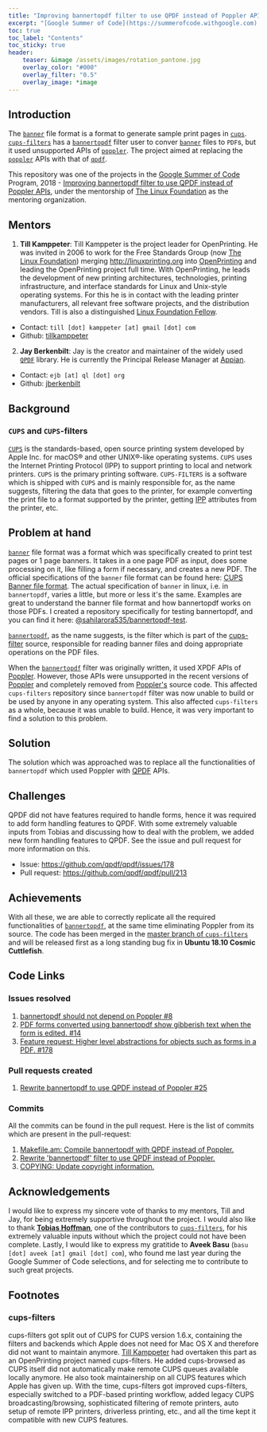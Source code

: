 ```yaml
---
title: "Improving bannertopdf filter to use QPDF instead of Poppler APIs"
excerpt: "[Google Summer of Code](https://summerofcode.withgoogle.com) 2018 project to replace unsupported [poppler](https://poppler.freedesktop.org/) APIs with [qpdf](https://github.com/qpdf/qpdf)'s APIs in [bannertopdf](https://github.com/OpenPrinting/cups-filters/blob/master/filter/bannertopdf.c) filter in [cups-filters](https://github.com/openprinting/cups-filters)."
toc: true
toc_label: "Contents"
toc_sticky: true
header:
    teaser: &image /assets/images/rotation_pantone.jpg
    overlay_color: "#000"
    overlay_filter: "0.5"
    overlay_image: *image
---
```


## Introduction

The [`banner`](https://www.cups.org/doc/spec-banner.html) file format is a format to generate sample print pages in [`cups`](https://www.cups.org). [`cups-filters`](https://github.com/openprinting/cups-filters) has a [`bannertopdf`](https://github.com/OpenPrinting/cups-filters/blob/master/filter/bannertopdf.c) filter user to conver [`banner`](https://www.cups.org/doc/spec-banner.html) files to `PDF`s, but it used unsupported APIs of [`poppler`](https://poppler.freedesktop.org/). The project aimed at replacing the [`poppler`](https://poppler.freedesktop.org/) APIs with that of [`qpdf`](https://github.com/qpdf/qpdf).

This repository was one of the projects in the [Google Summer of Code](https://summerofcode.withgoogle.com) Program, 2018 - [Improving bannertopdf filter to use QPDF instead of Poppler APIs](https://summerofcode.withgoogle.com/archive/2018/projects/5412668647145472/), under the mentorship of [The Linux Foundation](https://www.linuxfoundation.org/) as the mentoring organization.

## Mentors

1. **Till Kamppeter**: Till Kamppeter is the project leader for OpenPrinting. He was invited in 2006 to work for the Free Standards Group (now [The Linux Foundation](https://www.linuxfoundation.org/)) merging <http://linuxprinting.org> into [OpenPrinting](http://openprinting.org/) and leading the OpenPrinting project full time. With OpenPrinting, he leads the development of new printing architectures, technologies, printing infrastructure, and interface standards for Linux and Unix-style operating systems. For this he is in contact with the leading printer manufacturers, all relevant free software projects, and the distribution vendors.
Till is also a distinguished [Linux Foundation Fellow](https://www.linuxfoundation.org/about/linux-foundation-fellows/). 
 
  - Contact: `till [dot] kamppeter [at] gmail [dot] com`
  - Github: [tillkamppeter](https://github.com/tillkamppeter)

2. **Jay Berkenbilt**: Jay is the creator and maintainer of the widely used [`QPDF`](https://github.com/qpdf/qpdf) library. He is currently the Principal Release Manager at [Appian](https://www.appian.com/).

  - Contact: `ejb [at] ql [dot] org`
  - Github: [jberkenbilt](https://github.com/jberkenbilt)

## Background

### `CUPS` and `CUPS`-filters

[`CUPS`](https://www.cups.org/) is the standards-based, open source printing system developed by Apple Inc. for macOS® and other UNIX®-like operating systems. `CUPS` uses the Internet Printing Protocol (IPP) to support printing to local and network printers. `CUPS` is the primary printing software. `CUPS-FILTERS` is a software which is shipped with `CUPS` and is mainly responsible for, as the name suggests, filtering the data that goes to the printer, for example converting the print file to a format supported by the printer, getting [IPP](https://en.wikipedia.org/wiki/Internet_Printing_Protocol) attributes from the printer, etc.


## Problem at hand

[`banner`](https://www.cups.org/doc/spec-banner.html) file format was a format which was specifically created to print test pages or 1 page banners. It takes in a one page PDF as input, does some processing on it, like filling a form if necessary, and creates a new PDF. The official specifications of the `banner` file format can be found here: [CUPS Banner file format](https://www.cups.org/doc/spec-banner.html). The actual specification of `banner` in linux, i.e. in `bannertopdf`, varies a little, but more or less it's the same. Examples are great to understand the banner file format and how bannertopdf works on those PDFs. I created a repository specifically for testing bannertopdf, and you can find it here: [@sahilarora535/bannertopdf-test](https://github.com/sahilarora535/bannertopdf-test).

[`bannertopdf`](https://github.com/OpenPrinting/cups-filters/blob/master/filter/bannertopdf.c), as the name suggests, is the filter which is part of the [cups-filter](https://github.com/openprinting/cups-filters) source, responsible for reading banner files and doing appropriate operations on the PDF files.

When the [`bannertopdf`](https://github.com/OpenPrinting/cups-filters/blob/master/filter/bannertopdf.c) filter was originally written, it used XPDF APIs of [Poppler](https://poppler.freedesktop.org/). However, those APIs were unsupported in the recent versions of [Poppler](https://poppler.freedesktop.org/) and completely removed from [Poppler's](https://poppler.freedesktop.org/) source code. This affected `cups-filters` repository since `bannertopdf` filter was now unable to build or be used by anyone in any operating system. This also affected `cups-filters` as a whole, because it was unable to build. Hence, it was very important to find a solution to this problem.

## Solution

The solution which was approached was to replace all the functionalities of `bannertopdf` which used Poppler with [QPDF](http://qpdf.sourceforge.net/) APIs.

## Challenges

QPDF did not have features required to handle forms, hence it was required to add form handling features to QPDF. With some extremely valuable inputs from Tobias and discussing how to deal with the problem, we added new form handling features to QPDF. See the issue and pull request for more information on this.

- Issue: <https://github.com/qpdf/qpdf/issues/178>
- Pull request: <https://github.com/qpdf/qpdf/pull/213>

## Achievements

With all these, we are able to correctly replicate all the required functionalities of  [`bannertopdf`](https://github.com/OpenPrinting/cups-filters/blob/master/filter/bannertopdf.c), at the same time eliminating Poppler from its source. The code has been merged in the [master branch of `cups-filters`](https://github.com/OpenPrinting/cups-filters) and will be released first as a long standing bug fix in **Ubuntu 18.10 Cosmic Cuttlefish**.

## Code Links

### Issues resolved

1. [bannertopdf should not depend on Poppler #8](https://github.com/OpenPrinting/cups-filters/issues/8)
2. [PDF forms converted using bannertopdf show gibberish text when the form is edited. #14](https://github.com/OpenPrinting/cups-filters/issues/14)
3. [Feature request: Higher level abstractions for objects such as forms in a PDF. #178](https://github.com/qpdf/qpdf/issues/178)

### Pull requests created

1. [Rewrite bannertopdf to use QPDF instead of Poppler #25](https://github.com/OpenPrinting/cups-filters/pull/25)

### Commits

All the commits can be found in the pull request. Here is the list of commits which are present in the pull-request:

1. [Makefile.am: Compile bannertopdf with QPDF instead of Poppler.](https://github.com/OpenPrinting/cups-filters/pull/25/commits/bd7584f24fe6755c73ede52a0f6bc25c05844f6d)
2. [Rewrite 'bannertopdf' filter to use QPDF instead of Poppler.](https://github.com/OpenPrinting/cups-filters/pull/25/commits/d67f22bc0168c6d6a07bb9fc1e00b73915b333f1)
3. [COPYING: Update copyright information.](https://github.com/OpenPrinting/cups-filters/pull/25/commits/e23bae861d9226b8096534905e4bbe9790e691df)

## Acknowledgements

I would like to express my sincere vote of thanks to my mentors, Till and Jay, for being extremely supportive throughout the project. I would also like to thank **[Tobias Hoffman](https://github.com/smilingthax)**, one of the contributors to [`cups-filters`](https://github.com/openprinting/cups-filters), for his extremely valuable inputs without which the project could not have been complete. Lastly, I would like to express my gratitide to **Aveek Basu** (`basu [dot] aveek [at] gmail [dot] com`), who found me last year during the Google Summer of Code selections, and for selecting me to contribute to such great projects.

## Footnotes

### cups-filters
cups-filters got split out of CUPS for CUPS version 1.6.x, containing the filters and backends which Apple does not need for Mac OS X and therefore did not want to maintain anymore. [Till Kamppeter](https://github.com/tillkamppeter) had overtaken this part as an OpenPrinting project named cups-filters. He added cups-browsed as CUPS itself did not automatically make remote CUPS queues available locally anymore. He also took maintainership on all CUPS features which Apple has given up. With the time, cups-filters got improved cups-filters, especially switched to a PDF-based printing workflow, added legacy CUPS broadcasting/browsing, sophisticated filtering of remote printers, auto setup of remote IPP printers, driverless printing, etc., and all the time kept it compatible with new CUPS features.
